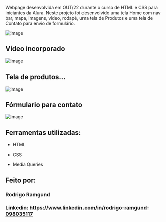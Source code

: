 Webpage desenvolvida em OUT/22 durante o curso de HTML e CSS para iniciantes da Alura. Neste projeto foi desenvolvido uma tela Home com nav bar, mapa, imagens, vídeo, rodapé, uma tela de Produtos e uma tela de Contato para envio de formulário.

![image](https://user-images.githubusercontent.com/112991755/222215656-2d7f04d7-ba09-4b3a-8b14-e0fbe2f95317.png)

## Vídeo incorporado
![image](https://user-images.githubusercontent.com/112991755/222215760-63aec432-ddac-4df9-b76c-1f63ae7541fd.png)

## Tela de produtos...
![image](https://user-images.githubusercontent.com/112991755/222215274-f24b667b-8cc7-4bb1-ab6a-547929236c78.png)

## Fórmulario para contato
![image](https://user-images.githubusercontent.com/112991755/222216239-473bfb31-53db-4ef5-b2b1-a53d4ba100b1.png)


## Ferramentas utilizadas:

* HTML

* CSS

* Media Queries

## Feito por:

### Rodrigo Ramgund

### Linkedin: https://www.linkedin.com/in/rodrigo-ramgund-098035117


